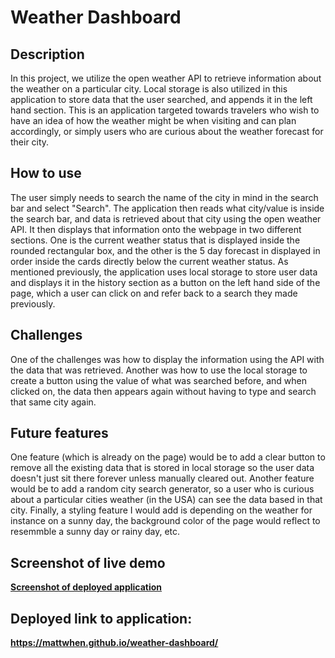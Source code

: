 # <b>Weather Dashboard</b>

## <b>Description</b>

In this project, we utilize the open weather API to retrieve information about the weather on a particular city. Local storage is also utilized in this application to store data that the user searched, and appends it in the left hand section. This is an application targeted towards travelers who wish to have an idea of how the weather might be when visiting and can plan accordingly, or simply users who are curious about the weather forecast for their city.


## <b>How to use</b>

The user simply needs to search the name of the city in mind in the search bar and select "Search". The application then reads what city/value is inside the search bar, and data is retrieved about that city using the open weather API. It then displays that information onto the webpage in two different sections. One is the current weather status that is displayed inside the rounded rectangular box, and the other is the 5 day forecast in displayed in order inside the cards directly below the current weather status. As mentioned previously, the application uses local storage to store user data and displays it in the history section as a button on the left hand side of the page, which a user can click on and refer back to a search they made previously.

## <b>Challenges</b>

One of the challenges was how to display the information using the API with the data that was retrieved. Another was how to use the local storage to create a button using the value of what was searched before, and when clicked on, the data then appears again without having to type and search that same city again. 

## <b>Future features</b>

One feature (which is already on the page) would be to add a clear button to remove all the existing data that is stored in local storage so the user data doesn't just sit there forever unless manually cleared out. Another feature would be to add a random city search generator, so a user who is curious about a particular cities weather (in the USA) can see the data based in that city. Finally, a styling feature I would add is depending on the weather for instance on a sunny day, the background color of the page would reflect to resemmble a sunny day or rainy day, etc.



## <b>Screenshot of live demo<b>

[Screenshot of deployed application](./assets/deployed_application_screenshot.png)

## <b>Deployed link to application:

https://mattwhen.github.io/weather-dashboard/ 
